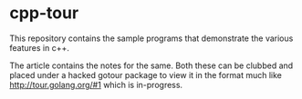 cpp-tour
========

This repository contains the sample programs that demonstrate the various features in c++.

The article contains the notes for the same. Both these can be clubbed and placed under a hacked gotour package to view it in the format much like http://tour.golang.org/#1 which is in-progress.
